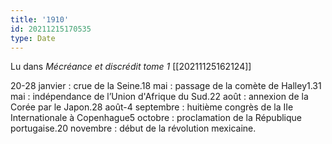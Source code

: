 ```yaml
---
title: '1910'
id: 20211215170535
type: Date
---
```


Lu dans *Mécréance et discrédit tome 1* [[20211125162124]]

20-28 janvier : crue de la Seine.18 mai : passage de la comète de Halley1.31 mai : indépendance de l’Union d'Afrique du Sud.22 août : annexion de la Corée par le Japon.28 août-4 septembre : huitième congrès de la IIe Internationale à Copenhague5 octobre : proclamation de la République portugaise.20 novembre : début de la révolution mexicaine.